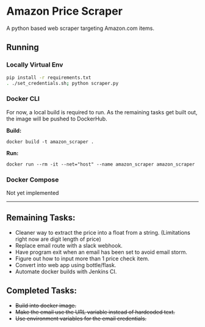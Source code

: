 # Amazon Price Scraper

A python based web scraper targeting Amazon.com items.

## Running

### Locally Virtual Env

```sh
pip install -r requirements.txt
. ./set_credentials.sh; python scraper.py
```

### Docker CLI

For now, a local build is required to run. As the remaining tasks get built out, the image will be pushed to DockerHub.

**Build:**
```shell
docker build -t amazon_scraper .
```

**Run:**
```shell
docker run --rm -it --net="host" --name amazon_scraper amazon_scraper
```

### Docker Compose

Not yet implemented

---

## Remaining Tasks:

- Cleaner way to extract the price into a float from a string. (Limitations right now are digit length of price)
- Replace email route with a slack webhook.
- Have program exit when an email has been set to avoid email storm.
- Figure out how to input more than 1 price check item.
- Convert into web app using bottle/flask.
- Automate docker builds with Jenkins CI.

## Completed Tasks:

- ~~Build into docker image.~~
- ~~Make the email use the URL variable instead of hardcoded text.~~
- ~~Use environment variables for the email credentials.~~